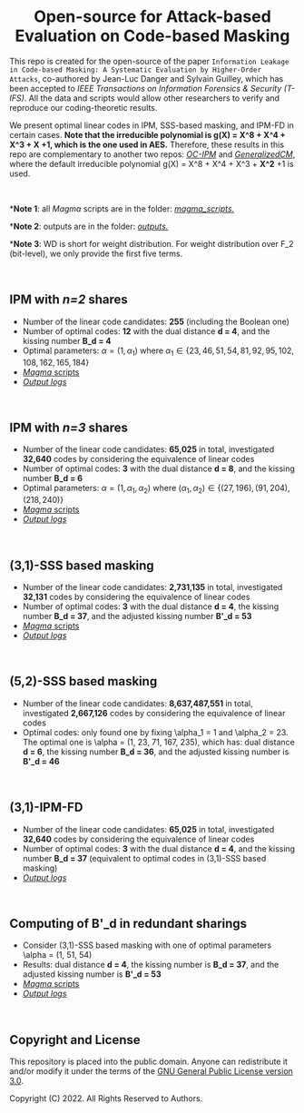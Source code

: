 <h1 align="center">Open-source for Attack-based Evaluation on Code-based Masking</h1>

This repo is created for the open-source of the paper `Information Leakage in Code-based Masking: A Systematic Evaluation by Higher-Order Attacks`, co-authored by Jean-Luc Danger and Sylvain Guilley, which has been accepted to *IEEE Transactions on Information Forensics & Security (T-IFS)*. All the data and scripts would allow other researchers to verify and reproduce our coding-theoretic results.

We present optimal linear codes in IPM, SSS-based masking, and IPM-FD in certain cases. 
**Note that the irreducible polynomial is g(X) = X^8 + X^4 + X^3 + X +1, which is the one used in AES.** Therefore, these results in this repo are complementary to another two repos: [*OC-IPM*](https://github.com/Qomo-CHENG/OC-IPM) and [*GeneralizedCM*](https://github.com/Qomo-CHENG/GeneralizedCM), where the default irreducible polynomial g(X) = X^8 + X^4 + X^3 + **X^2** +1 is used.

<br/>

***Note 1**: all *Magma* scripts are in the folder: [*magma_scripts.*](./magma_scripts)

***Note 2**: outputs are in the folder: [*outputs.*](./outputs)

***Note 3**: WD is short for weight distribution. For weight distribution over F_2 (bit-level), we only provide the first five terms.

<br/>

## IPM with *n=2* shares

- Number of the linear code candidates: **255** (including the Boolean one)
- Number of optimal codes: **12** with the dual distance **d = 4**, and the kissing number **B_d = 4**
- Optimal parameters: $\alpha=(1, \alpha_1)$ where $\alpha_1\in \{23, 46, 51, 54, 81, 92, 95, 102, 108, 162, 165, 184\}$
- [*Magma* scripts](./magma_scripts/ipm_n2_aes.m)
- [*Output logs*](./outputs/log_ipm_n2_aes.log)

<br/>

## IPM with *n=3* shares

- Number of the linear code candidates: **65,025** in total, investigated **32,640** codes by considering the equivalence of linear codes
- Number of optimal codes: **3** with the dual distance **d = 8**, and the kissing number **B_d = 6**
- Optimal parameters: $\alpha=(1, \alpha_1, \alpha_2)$ where $(\alpha_1, \alpha_2)\in\{(27,196), (91,204), (218,240)\}$
- [*Magma* scripts](./magma_scripts/ipm_n3_aes.m)
- [*Output logs*](./outputs/log_ipm_n3_aes.log)

<br/>

## (3,1)-SSS based masking

- Number of the linear code candidates: **2,731,135** in total, investigated **32,131** codes by considering the equivalence of linear codes
- Number of optimal codes: **3** with the dual distance **d = 4**, the kissing number **B_d = 37**, and the adjusted kissing number **B'_d = 53**
- [*Magma* scripts](./magma_scripts/sss_n3_t1_aes.m)
- [*Output logs*](./outputs/log_sss_n3_t1_aes.log)

<br/>

## (5,2)-SSS based masking

- Number of the linear code candidates: **8,637,487,551** in total, investigated **2,667,126** codes by considering the equivalence of linear codes
- Optimal codes: only found one by fixing \alpha_1 = 1 and \alpha_2 = 23. The optimal one is \alpha = (1, 23, 71, 167, 235), which has: dual distance **d = 6**, the kissing number **B_d = 36**, and the adjusted kissing number is **B'_d = 46**

<br/>

## (3,1)-IPM-FD

- Number of the linear code candidates: **65,025** in total, investigated **32,640** codes by considering the equivalence of linear codes
- Number of optimal codes: **3** with the dual distance **d = 4**, and the kissing number **B_d = 37** (equivalent to optimal codes in (3,1)-SSS based masking)
- [*Output logs*](./outputs/log_ipm_fd_n3_t1_aes.log)

<br/>

## Computing of B'_d in redundant sharings

- Consider (3,1)-SSS based masking with one of optimal parameters \alpha = (1, 51, 54)
- Results: dual distance **d = 4**, the kissing number is **B_d = 37**, and the adjusted kissing number is **B'_d = 53**
- [*Magma* scripts](./magma_scripts/compute_B_prime.m)
- [*Output logs*](./outputs/log_compute_B_prime.log)

<br/>

## Copyright and License

This repository is placed into the public domain. Anyone can redistribute it and/or modify it under the terms of the [GNU General Public License version 3.0](https://www.gnu.org/licenses/gpl-3.0.html).

Copyright (C) 2022. All Rights Reserved to Authors.
